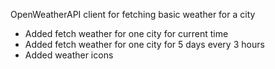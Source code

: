 OpenWeatherAPI client for fetching basic weather for a city
- Added fetch weather for one city for current time
- Added fetch weather for one city for 5 days every 3 hours
- Added weather icons
